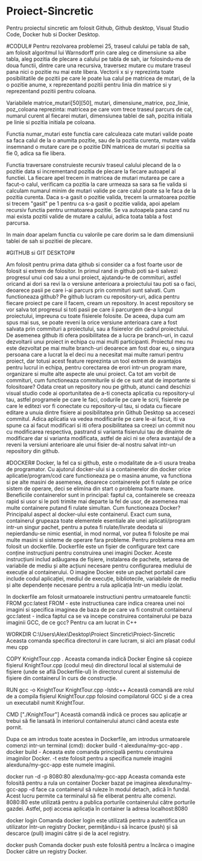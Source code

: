 # Proiect-Sincretic

Pentru proiectul sincretic am folosit Github, Github desktop, Visual Studio Code, Docker hub si Docker Desktop.

#CODUL#
Pentru rezolvarea problemei 25, traseul calului pe tabla de sah, am folosit algoritmul lui Warnsdorff prin care aleg ce dimensiune sa aibe tabla, aleg pozitia de plecare a calului pe tabla de sah, iar folosindu-ma de doua functii, dintre care una recursiva, traversez mutare cu mutare traseul pana nici o pozitie nu mai este libera.
Vectorii x si y reprezinta toate posibilitatile de pozitii pe care le poate lua calul pe matricea de mutari, de la o pozitie anume, x reprezentand pozitii pentru linia din matrice si y reprezentand pozitii pentru coloana.

Variabilele matrice_mutari[50][50], mutari, dimensiune_matrice, poz_linie, poz_coloana reprezinta: matricea pe care vom trece traseul parcurs de cal, numarul curent al fiecarei mutari, dimensiunea tablei de sah, pozitia initiala pe linie si pozitia initiala pe coloana.

Functia numar_mutari este functia care calculeaza cate mutari valide poate sa faca calul de la o anumita pozitie, sau de la pozitia curenta, mutare valida insemnand o mutare care pe o pozitie DIN matricea de mutari si pozitia sa fie 0, adica sa fie libera.

Functia traversare construieste recursiv traseul calului plecand de la o pozitie data si incrementand pozitia de plecare la fiecare autoapel al functiei. La fiecare apel trecem in matricea de mutari mutarea pe care a facut-o calul, verificam ca pozitia la care urmeaza sa sara sa fie valida si calculam numarul minim de mutari valide pe care calul poate sa le faca de la pozitia curenta. Daca s-a gasit o pozitie valida, trecem la urmatoarea pozitie si trecem "gasit" pe 1 pentru ca s-a gasit o pozitie valida, apoi apelam recursiv functia pentru urmatoarea pozitie. Se va autoapela pana cand nu mai exista pozitii valide de mutare a calului, adica toata tabla a fost parcursa.

In main doar apelam functia cu valorile pe care dorim sa le dam dimensiunii tablei de sah si pozitiei de plecare.

#GITHUB si GIT DESKTOP#

Am folosit pentru prima data github si consider ca a fost foarte usor de folosit si extrem de folositor.
In primul rand in github poti sa-ti salvezi progresul unui cod sau a unui proiect, ajutandu-te de commituri, astfel oricand ai dori sa revi la o versiune anterioara a proiectului tau poti sa o faci, deoarece pasii pe care i-ai parcurs prin commituri sunt salvati.
Cum functioneaza github? 
Pe github lucram cu repository-uri, adica pentru fiecare proiect pe care il facem, cream un repository. In acest repository se vor salva tot progresul si toti pasii pe care ii parcurgem de-a lungul proiectului, impreuna cu toate fisierele folosite. De aceea, dupa cum am spus mai sus, se poate reveni la orice versiune anterioara care a fost salvata prin commituri a proiectului, sau a fisierelor din cadrul proiectului.
De asemenea github iti ofera posibilitatea de a lucra pe branch-uri, in cazul dezvoltarii unui proiect in echipa cu mai multi participanti. Proiectul meu nu este dezvoltat pe mai multe branch-uri deoarece am fost doar eu, o singura persoana care a lucrat la el deci nu a necesitat mai multe ramuri pentru proiect, dar totusi acest feature reprezinta un tool extrem de avantajos pentru lucrul in echipa, pentru corectarea de erori intr-un program mare, organizare si multe alte aspecte ale unui proiect.
Ca tot am vorbit de commituri, cum functioneaza commiturile si de ce sunt atat de importante si folositoare?
Odata creat un repository nou pe github, atunci cand deschizi visual studio code ai oportunitatea de a-ti conecta aplicatia cu repository-ul tau, astfel programele pe care le faci, codurile pe care le scrii, fisierele pe care le editezi vor fi conectate cu repository-ul tau, si odata cu fiecare editare a unuia dintre fisiere ai posibilitatea prin Github Desktop sa accesezi commitul. Adica aplicatia va vedea modificarile pe care le-ai facut, iti va spune ca ai facut modificari si iti ofera posibilitatea sa creezi un commit nou cu modificarea respectiva, pastrand si varianta fisierului tau de dinainte de modificare dar si varianta modificata, astfel de aici ni se ofera avantajul de a reveni la versiuni anterioare ale unui fisier de-al nostru salvat intr-un repository din github.

#DOCKER#
Docker, la fel ca si github, este o modalitate de a-ti usura treaba de programator. Cu ajutorul docker-ului si a containerelor din docker orice aplicatie/program/cod care functioneaza pe o masina anume, va functiona si pe alte masini de asemenea, deoarece containerele pot fi rulate pe orice sistem de operare, deci se elimina din start o problema foarte mare. Beneficiile containerelor sunt in principal: faptul ca, containerele se creeaza rapid si usor si le poti trimite mai departe la fel de usor, de asemenea mai multe containere putand fi rulate simultan.
Cum functioneaza Docker?
Principalul aspect al docker-ului este containerul. Exact cum suna, containerul grupeaza toate elementele esentiale ale unei aplicatii/program intr-un singur pachet, pentru a putea fi rulate/livrate deodata si nepierdandu-se nimic esential, in mod normal, vor putea fi folosite pe mai multe masini si sisteme de operare fara probleme.
Pentru problema mea am folosit un dockerfile. 
Dockerfile este un fișier de configurare text care conține instrucțiuni pentru construirea unei imagini Docker. Aceste instrucțiuni includ adăugarea de fișiere, instalarea de pachete, setarea de variabile de mediu și alte acțiuni necesare pentru configurarea mediului de execuție al containerului.
O imagine Docker este un pachet portabil care include codul aplicației, mediul de execuție, bibliotecile, variabilele de mediu și alte dependențe necesare pentru a rula aplicația într-un mediu izolat.

In dockerfile am folosit urmatoarele instructiuni pentru urmatoarele functii:
FROM gcc:latest
FROM - este instructiunea care indica crearea unei noi imagini si specifica imaginea de baza de pe care va fi construit containerul
gcc:latest - indica faptul ca se va incepe construirea containerului pe baza imaginii GCC, de ce gcc? Pentru ca am lucrat in C++

WORKDIR C:\Users\Alex\Desktop\Proiect Sincretic\Proiect-Sincretic 
Aceasta comanda specifica directorul in care lucram, si aici am plasat codul meu cpp

COPY KnightTour.cpp .
Aceasta comanda indică Docker Engine să copieze fișierul KnightTour.cpp (codul meu) din directorul local al sistemului de fișiere (unde se află Dockerfile-ul) în directorul curent al sistemului de fișiere din containerul în curs de construcție.

RUN gcc -o KnightTour KnightTour.cpp -lstdc++
Această comandă are rolul de a compila fișierul KnightTour.cpp folosind compilatorul GCC și de a crea un executabil numit KnightTour.

CMD ["./KnightTour"]
Această comandă indică ce proces sau aplicație ar trebui să fie lansată în interiorul containerului atunci când acesta este pornit.

Dupa ce am introdus toate acestea in Dockerfile, am introdus urmatoarele comenzi intr-un terminal (cmd):
docker build -t alexduna/my-gcc-app .
docker build - Aceasta este comanda principală pentru construirea imaginilor Docker. 
-t este folosit pentru a specifica numele imaginii
alexduna/my-gcc-app este numele imaginii.

docker run -d -p 8080:80 alexduna/my-gcc-app 
Aceasta comanda este folosită pentru a rula un container Docker bazat pe imaginea alexduna/my-gcc-app
-d face ca containerul să ruleze în modul detach, adică în fundal. Acest lucru permite ca terminalul să fie eliberat pentru alte comenzi.
8080:80 este utilizată pentru a publica porturile containerului către porturile gazdei. Astfel, poți accesa aplicația în container la adresa localhost:8080

docker login
Comanda docker login este utilizată pentru a autentifica un utilizator într-un registry Docker, permițându-i să încarce (push) și să descarce (pull) imagini către și de la acel registry.

docker push 
Comanda docker push este folosită pentru a încărca o imagine Docker către un registry Docker.





